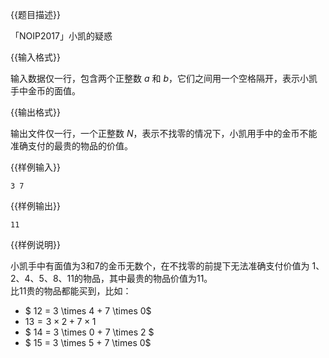 {{题目描述}}

「NOIP2017」小凯的疑惑

{{输入格式}}

输入数据仅一行，包含两个正整数 $a$ 和 $b$，它们之间用一个空格隔开，表示小凯手中金币的面值。

{{输出格式}}

输出文件仅一行，一个正整数 $N$，表示不找零的情况下，小凯用手中的金币不能准确支付的最贵的物品的价值。  

{{样例输入}}

```plain
3 7
```

{{样例输出}}

```plain
11
```

{{样例说明}}

小凯手中有面值为3和7的金币无数个，在不找零的前提下无法准确支付价值为 $1、2、4、5、8、11$的物品，其中最贵的物品价值为11。  
比11贵的物品都能买到，比如：
- $ 12 = 3 \times 4 + 7 \times 0$
- $13 = 3 \times 2 + 7 \times1$
- $ 14 = 3 \times 0 + 7 \times 2 $
- $ 15 = 3 \times 5 + 7 \times 0$
